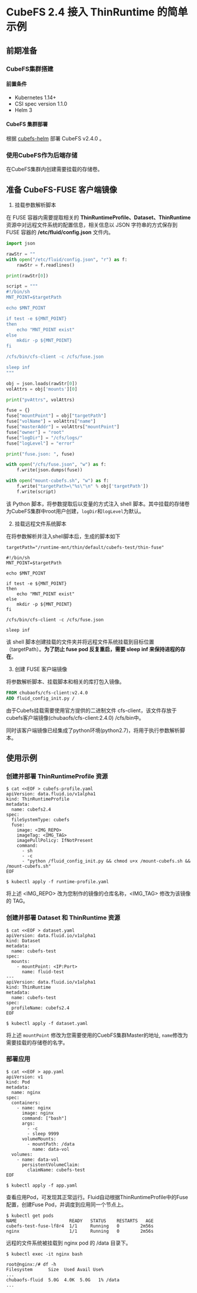 # CubeFS 2.4 接入 ThinRuntime 的简单示例

## 前期准备

### CubeFS集群搭建

#### 前置条件

* Kubernetes 1.14+
* CSI spec version 1.1.0
* Helm 3

#### CubeFS 集群部署

根据 [cubefs-helm](https://github.com/cubefs/cubefs-helm) 部署 CubeFS v2.4.0 。


### 使用CubeFS作为后端存储

在CubeFS集群内创建需要挂载的存储卷。

## 准备 CubeFS-FUSE 客户端镜像

1. 挂载参数解析脚本

在 FUSE 容器内需要提取相关的 **ThinRuntimeProfile、Dataset、ThinRuntime**资源中对远程文件系统的配置信息，相关信息以 JSON 字符串的方式保存到 FUSE 容器的 **/etc/fluid/config.json** 文件内。

```python
import json

rawStr = ""
with open("/etc/fluid/config.json", "r") as f:
    rawStr = f.readlines()

print(rawStr[0])

script = """
#!/bin/sh
MNT_POINT=$targetPath

echo $MNT_POINT

if test -e ${MNT_POINT}
then
    echo "MNT_POINT exist"
else
    mkdir -p ${MNT_POINT}
fi

/cfs/bin/cfs-client -c /cfs/fuse.json

sleep inf
"""

obj = json.loads(rawStr[0])
volAttrs = obj['mounts'][0]

print("pvAttrs", volAttrs)

fuse = {}
fuse["mountPoint"] = obj["targetPath"]
fuse["volName"] = volAttrs["name"]
fuse["masterAddr"] = volAttrs["mountPoint"]
fuse["owner"] = "root"
fuse["logDir"] = "/cfs/logs/"
fuse["logLevel"] = "error"

print("fuse.json: ", fuse)

with open("/cfs/fuse.json", "w") as f:
    f.write(json.dumps(fuse))

with open("mount-cubefs.sh", "w") as f:
    f.write("targetPath=\"%s\"\n" % obj['targetPath'])
    f.write(script)
```
该 Python 脚本，将参数提取后以变量的方式注入 shell 脚本。其中挂载的存储卷为CubeFS集群中root用户创建，`logDir`和`logLevel`为默认。

2. 挂载远程文件系统脚本

在将参数解析并注入shell脚本后，生成的脚本如下
```shell
targetPath="/runtime-mnt/thin/default/cubefs-test/thin-fuse"

#!/bin/sh
MNT_POINT=$targetPath

echo $MNT_POINT

if test -e ${MNT_POINT}
then
    echo "MNT_POINT exist"
else
    mkdir -p ${MNT_POINT}
fi

/cfs/bin/cfs-client -c /cfs/fuse.json

sleep inf
```
该 shell 脚本创建挂载的文件夹并将远程文件系统挂载到目标位置（targetPath）。**为了防⽌ fuse pod 反复重启，需要 sleep inf 来保持进程的存在**。


3. 创建 FUSE 客户端镜像

将参数解析脚本、挂载脚本和相关的库打包入镜像。

```dockerfile
FROM chubaofs/cfs-client:v2.4.0
ADD fluid_config_init.py /
```

由于Cubefs挂载需要使用官方提供的二进制文件 cfs-client，该文件存放于cubefs客户端镜像(chubaofs/cfs-client:2.4.0) /cfs/bin中。

同时该客户端镜像已经集成了python环境(python2.7)，将用于执行参数解析脚本。

## 使用示例

### 创建并部署 ThinRuntimeProfile 资源

```shell
$ cat <<EOF > cubefs-profile.yaml
apiVersion: data.fluid.io/v1alpha1
kind: ThinRuntimeProfile
metadata:
  name: cubefs2.4
spec:
  fileSystemType: cubefs
  fuse:
    image: <IMG_REPO>
    imageTag: <IMG_TAG>
    imagePullPolicy: IfNotPresent 
    command:
      - sh
      - -c 
      - "python /fluid_config_init.py && chmod u+x /mount-cubefs.sh && /mount-cubefs.sh"
EOF

$ kubectl apply -f runtime-profile.yaml
```
将上述 <IMG_REPO> 改为您制作的镜像的仓库名称，<IMG_TAG> 修改为该镜像的 TAG。

### 创建并部署 Dataset 和 ThinRuntime 资源
```shell
$ cat <<EOF > dataset.yaml
apiVersion: data.fluid.io/v1alpha1
kind: Dataset
metadata:
  name: cubefs-test
spec:
  mounts:
    - mountPoint: <IP:Port>
      name: fluid-test
---
apiVersion: data.fluid.io/v1alpha1
kind: ThinRuntime
metadata:
  name: cubefs-test
spec:
  profileName: cubefs2.4
EOF

$ kubectl apply -f dataset.yaml
```
将上述 `mountPoint` 修改为您需要使用的CuebFS集群Master的地址, `name`修改为需要挂载的存储卷的名字。

### 部署应用


```shell
$ cat <<EOF > app.yaml
apiVersion: v1
kind: Pod
metadata:
  name: nginx
spec:
  containers:
    - name: nginx
      image: nginx
      command: ["bash"]
      args:
        - -c
        - sleep 9999
      volumeMounts:
        - mountPath: /data
          name: data-vol
  volumes:
    - name: data-vol
      persistentVolumeClaim:
        claimName: cubefs-test
EOF

$ kubectl apply -f app.yaml
```

查看应用Pod，可发现其正常运行。Fluid自动根据ThinRuntimeProfile中的Fuse配置，创建Fuse Pod，并调度到应用同一个节点上。

```shell
$ kubectl get pods
NAME                    READY   STATUS    RESTARTS   AGE
cubefs-test-fuse-lf8r4  1/1     Running   0        2m56s
nginx                   1/1     Running   0        2m56s
```
远程的⽂件系统被挂载到 nginx pod 的 /data ⽬录下。

```
$ kubectl exec -it nginx bash

root@nginx:/# df -h
Filesystem      Size  Used Avail Use% 
...
chubaofs-fluid  5.0G  4.0K  5.0G   1% /data
...
```